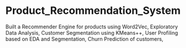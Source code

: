 # Product_Recommendation_System
Built a Recommender Engine for products using Word2Vec,
Exploratory Data Analysis,
Customer Segmentation using KMeans++,
User Profiling based on EDA and Segmentation,
Churn Prediction of customers,
